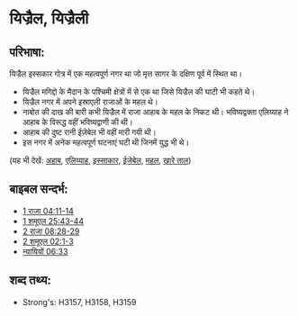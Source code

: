 # यिज्रैल, यिज्रैली #

## परिभाषा: ##

यिज्रैल इस्सकार गोत्र में एक महत्वपूर्ण नगर था जो मृत्त सागर के दक्षिण पूर्व में स्थित था।

* यिज्रैल मगिद्दो के मैदान के पश्चिमी क्षेत्रों में से एक था जिसे यिज्रैल की घाटी भी कहते थे।
* यिज्रैल नगर में अपने इस्राएली राजाओं के महल थे।
* नाबोत की दाख की बारी कभी यिज्रैल में राजा आहाब के महल के निकट थी। भविष्यद्वक्ता एलिय्याह ने आहाब के विरूद्ध वहीं भविष्यद्वाणी की थी।
* आहाब की दुष्ट रानी ईज़ेबेल भी वहीं मारी गयी थी।
* इस नगर में अनेक महत्वपूर्ण घटनाएं घटी थी जिनमें युद्ध भी थे।

(यह भी देखें: [अहाब](../names/ahab.md), [एलिय्याह](../names/elijah.md), [इस्साकार](../names/issachar.md), [ईजेबेल](../names/jezebel.md), [महल](../other/palace.md), [खारे ताल](../names/saltsea.md))

## बाइबल सन्दर्भ: ##

* [1 राजा 04:11-14](rc://en/tn/help/1ki/04/11)
* [1 शमूएल 25:43-44](rc://en/tn/help/1sa/25/43)
* [2 राजा 08:28-29](rc://en/tn/help/2ki/08/28)
* [2 शमूएल 02:1-3](rc://en/tn/help/2sa/02/01)
* [न्यायियों 06:33](rc://en/tn/help/jdg/06/33)

## शब्द तथ्य: ##

* Strong's: H3157, H3158, H3159
